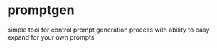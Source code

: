 # promptgen
simple tool for control prompt generation process with ability to easy expand for your own prompts
